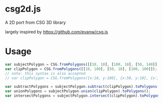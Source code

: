 # csg2d.js
A 2D port from CSG 3D library

largely inspired by https://github.com/evanw/csg.js

# Usage

```javascript
var subjectPolygon = CSG.fromPolygons([[10, 10], [100, 10], [50, 140]]);
var clipPolygon = CSG.fromPolygons([[10, 100], [50, 10], [100, 100]]);
// note: this syntax is also accepted
// var clipPolygon = CSG.fromPolygons({x:10, y:100}, {x:50, y:10}, {x:100, y:100}]);

var subtractPolygons = subjectPolygon.subtract(clipPolygon).toPolygons();
var unionPolygons = subjectPolygon.union(clipPolygon).toPolygons();
var intersectPolygons = subjectPolygon.intersect(clipPolygon).toPolygons();
```
